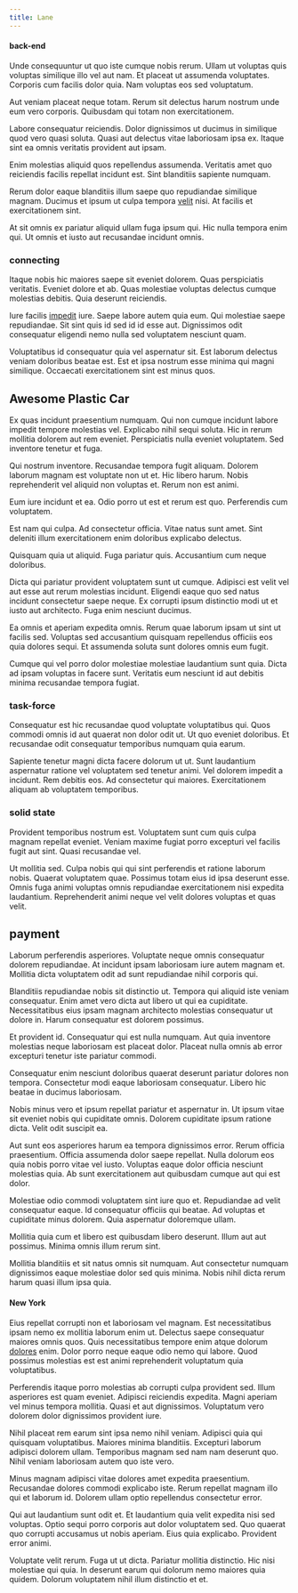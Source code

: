 ```yaml
---
title: Lane
---
```


#### back-end

Unde consequuntur ut quo iste cumque nobis rerum. Ullam ut voluptas quis voluptas similique illo vel aut nam. Et placeat ut assumenda voluptates. Corporis cum facilis dolor quia. Nam voluptas eos sed voluptatum.

Aut veniam placeat neque totam. Rerum sit delectus harum nostrum unde eum vero corporis. Quibusdam qui totam non exercitationem.

Labore consequatur reiciendis. Dolor dignissimos ut ducimus in similique quod vero quasi soluta. Quasi aut delectus vitae laboriosam ipsa ex. Itaque sint ea omnis veritatis provident aut ipsam.

Enim molestias aliquid quos repellendus assumenda. Veritatis amet quo reiciendis facilis repellat incidunt est. Sint blanditiis sapiente numquam.

Rerum dolor eaque blanditiis illum saepe quo repudiandae similique magnam. Ducimus et ipsum ut culpa tempora [velit](/earum/practical_metal_soap_invoice.md) nisi. At facilis et exercitationem sint.

At sit omnis ex pariatur aliquid ullam fuga ipsum qui. Hic nulla tempora enim qui. Ut omnis et iusto aut recusandae incidunt omnis.

### connecting

Itaque nobis hic maiores saepe sit eveniet dolorem. Quas perspiciatis veritatis. Eveniet dolore et ab. Quas molestiae voluptas delectus cumque molestias debitis. Quia deserunt reiciendis.

Iure facilis [impedit](/aspernatur/strategist_silver.md) iure. Saepe labore autem quia eum. Qui molestiae saepe repudiandae. Sit sint quis id sed id id esse aut. Dignissimos odit consequatur eligendi nemo nulla sed voluptatem nesciunt quam.

Voluptatibus id consequatur quia vel aspernatur sit. Est laborum delectus veniam doloribus beatae est. Est et ipsa nostrum esse minima qui magni similique. Occaecati exercitationem sint est minus quos.

## Awesome Plastic Car

Ex quas incidunt praesentium numquam. Qui non cumque incidunt labore impedit tempore molestias vel. Explicabo nihil sequi soluta. Hic in rerum mollitia dolorem aut rem eveniet. Perspiciatis nulla eveniet voluptatem. Sed inventore tenetur et fuga.

Qui nostrum inventore. Recusandae tempora fugit aliquam. Dolorem laborum magnam est voluptate non ut et. Hic libero harum. Nobis reprehenderit vel aliquid non voluptas et. Rerum non est animi.

Eum iure incidunt et ea. Odio porro ut est et rerum est quo. Perferendis cum voluptatem.

Est nam qui culpa. Ad consectetur officia. Vitae natus sunt amet. Sint deleniti illum exercitationem enim doloribus explicabo delectus.

Quisquam quia ut aliquid. Fuga pariatur quis. Accusantium cum neque doloribus.

Dicta qui pariatur provident voluptatem sunt ut cumque. Adipisci est velit vel aut esse aut rerum molestias incidunt. Eligendi eaque quo sed natus incidunt consectetur saepe neque. Ex corrupti ipsum distinctio modi ut et iusto aut architecto. Fuga enim nesciunt ducimus.

Ea omnis et aperiam expedita omnis. Rerum quae laborum ipsam ut sint ut facilis sed. Voluptas sed accusantium quisquam repellendus officiis eos quia dolores sequi. Et assumenda soluta sunt dolores omnis eum fugit.

Cumque qui vel porro dolor molestiae molestiae laudantium sunt quia. Dicta ad ipsam voluptas in facere sunt. Veritatis eum nesciunt id aut debitis minima recusandae tempora fugiat.

### task-force

Consequatur est hic recusandae quod voluptate voluptatibus qui. Quos commodi omnis id aut quaerat non dolor odit ut. Ut quo eveniet doloribus. Et recusandae odit consequatur temporibus numquam quia earum.

Sapiente tenetur magni dicta facere dolorum ut ut. Sunt laudantium aspernatur ratione vel voluptatem sed tenetur animi. Vel dolorem impedit a incidunt. Rem debitis eos. Ad consectetur qui maiores. Exercitationem aliquam ab voluptatem temporibus.

### solid state

Provident temporibus nostrum est. Voluptatem sunt cum quis culpa magnam repellat eveniet. Veniam maxime fugiat porro excepturi vel facilis fugit aut sint. Quasi recusandae vel.

Ut mollitia sed. Culpa nobis qui qui sint perferendis et ratione laborum nobis. Quaerat voluptatem quae. Possimus totam eius id ipsa deserunt esse. Omnis fuga animi voluptas omnis repudiandae exercitationem nisi expedita laudantium. Reprehenderit animi neque vel velit dolores voluptas et quas velit.

## payment

Laborum perferendis asperiores. Voluptate neque omnis consequatur dolorem repudiandae. At incidunt ipsam laboriosam iure autem magnam et. Mollitia dicta voluptatem odit ad sunt repudiandae nihil corporis qui.

Blanditiis repudiandae nobis sit distinctio ut. Tempora qui aliquid iste veniam consequatur. Enim amet vero dicta aut libero ut qui ea cupiditate. Necessitatibus eius ipsam magnam architecto molestias consequatur ut dolore in. Harum consequatur est dolorem possimus.

Et provident id. Consequatur qui est nulla numquam. Aut quia inventore molestias neque laboriosam est placeat dolor. Placeat nulla omnis ab error excepturi tenetur iste pariatur commodi.

Consequatur enim nesciunt doloribus quaerat deserunt pariatur dolores non tempora. Consectetur modi eaque laboriosam consequatur. Libero hic beatae in ducimus laboriosam.

Nobis minus vero et ipsum repellat pariatur et aspernatur in. Ut ipsum vitae sit eveniet nobis qui cupiditate omnis. Dolorem cupiditate ipsum ratione dicta. Velit odit suscipit ea.

Aut sunt eos asperiores harum ea tempora dignissimos error. Rerum officia praesentium. Officia assumenda dolor saepe repellat. Nulla dolorum eos quia nobis porro vitae vel iusto. Voluptas eaque dolor officia nesciunt molestias quia. Ab sunt exercitationem aut quibusdam cumque aut qui est dolor.

Molestiae odio commodi voluptatem sint iure quo et. Repudiandae ad velit consequatur eaque. Id consequatur officiis qui beatae. Ad voluptas et cupiditate minus dolorem. Quia aspernatur doloremque ullam.

Mollitia quia cum et libero est quibusdam libero deserunt. Illum aut aut possimus. Minima omnis illum rerum sint.

Mollitia blanditiis et sit natus omnis sit numquam. Aut consectetur numquam dignissimos eaque molestiae dolor sed quis minima. Nobis nihil dicta rerum harum quasi illum ipsa quia.

#### New York

Eius repellat corrupti non et laboriosam vel magnam. Est necessitatibus ipsam nemo ex mollitia laborum enim ut. Delectus saepe consequatur maiores omnis quos. Quis necessitatibus tempore enim atque dolorum [dolores](/earum/quia/ridge_pci.md) enim. Dolor porro neque eaque odio nemo qui labore. Quod possimus molestias est est animi reprehenderit voluptatum quia voluptatibus.

Perferendis itaque porro molestias ab corrupti culpa provident sed. Illum asperiores est quam eveniet. Adipisci reiciendis expedita. Magni aperiam vel minus tempora mollitia. Quasi et aut dignissimos. Voluptatum vero dolorem dolor dignissimos provident iure.

Nihil placeat rem earum sint ipsa nemo nihil veniam. Adipisci quia qui quisquam voluptatibus. Maiores minima blanditiis. Excepturi laborum adipisci dolorem ullam. Temporibus magnam sed nam nam deserunt quo. Nihil veniam laboriosam autem quo iste vero.

Minus magnam adipisci vitae dolores amet expedita praesentium. Recusandae dolores commodi explicabo iste. Rerum repellat magnam illo qui et laborum id. Dolorem ullam optio repellendus consectetur error.

Qui aut laudantium sunt odit et. Et laudantium quia velit expedita nisi sed voluptas. Optio sequi porro corporis aut dolor voluptatem sed. Quo quaerat quo corrupti accusamus ut nobis aperiam. Eius quia explicabo. Provident error animi.

Voluptate velit rerum. Fuga ut ut dicta. Pariatur mollitia distinctio. Hic nisi molestiae qui quia. In deserunt earum qui dolorum nemo maiores quia quidem. Dolorum voluptatem nihil illum distinctio et et.
